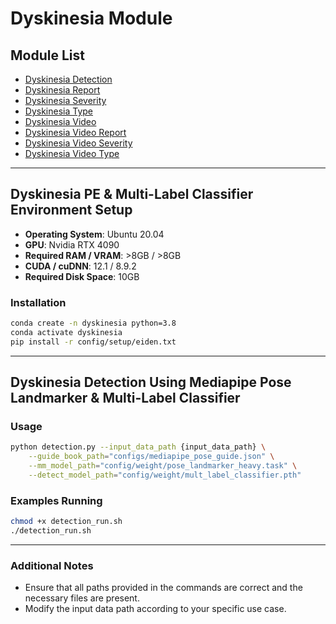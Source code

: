 # Dyskinesia Module

## Module List
- [Dyskinesia Detection](#dyskinesia-detection)
- [Dyskinesia Report](#dyskinesia-report)
- [Dyskinesia Severity](#dyskinesia-severity)
- [Dyskinesia Type](#dyskinesia-type)
- [Dyskinesia Video](#dyskinesia-video)
- [Dyskinesia Video Report](#dyskinesia-video-report)
- [Dyskinesia Video Severity](#dyskinesia-video-severity)
- [Dyskinesia Video Type](#dyskinesia-video-type)

---

## Dyskinesia PE & Multi-Label Classifier Environment Setup

- **Operating System**: Ubuntu 20.04
- **GPU**: Nvidia RTX 4090
- **Required RAM / VRAM**: >8GB / >8GB
- **CUDA / cuDNN**: 12.1 / 8.9.2
- **Required Disk Space**: 10GB

### Installation
```bash
conda create -n dyskinesia python=3.8
conda activate dyskinesia
pip install -r config/setup/eiden.txt
```

---

## Dyskinesia Detection Using Mediapipe Pose Landmarker & Multi-Label Classifier

### Usage 
```bash
python detection.py --input_data_path {input_data_path} \
    --guide_book_path="configs/mediapipe_pose_guide.json" \
    --mm_model_path="config/weight/pose_landmarker_heavy.task" \
    --detect_model_path="config/weight/mult_label_classifier.pth"
```

### Examples Running
```bash
chmod +x detection_run.sh
./detection_run.sh
```

---

### Additional Notes
- Ensure that all paths provided in the commands are correct and the necessary files are present.
- Modify the input data path according to your specific use case.
```